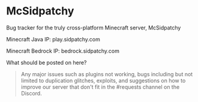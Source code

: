 # McSidpatchy
Bug tracker for the truly cross-platform Minecraft server, McSidpatchy



Minecraft Java IP: play.sidpatchy.com

Minecraft Bedrock IP: bedrock.sidpatchy.com



What should be posted on here?
> Any major issues such as plugins not working, bugs including but not limited to duplication glitches, exploits, and suggestions on how to improve our server that don't fit in the #requests channel on the Discord.
